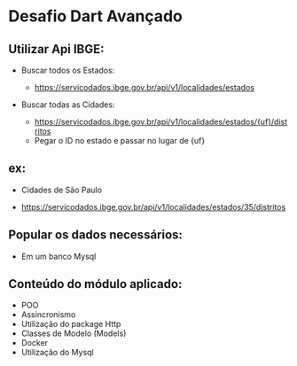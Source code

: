 # Desafio Dart Avançado
## Utilizar Api IBGE: 
* Buscar todos os Estados:

    - https://servicodados.ibge.gov.br/api/v1/localidades/estados
    

    
* Buscar todas as Cidades:
    - https://servicodados.ibge.gov.br/api/v1/localidades/estados/{uf}/distritos​​
    - Pegar o ID no estado e passar no lugar de {uf}​

## ex: 

* Cidades de São Paulo

* https://servicodados.ibge.gov.br/api/v1/localidades/estados/35/distritos

## Popular os dados necessários:
- Em um banco Mysql

## Conteúdo do módulo aplicado:
- POO
- Assincronismo
- Utilização do package Http
- Classes de Modelo (Models)
- Docker
- Utilização do Mysql